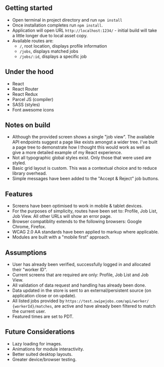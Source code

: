 ## Getting started
* Open terminal in project directory and run ```npm install```
* Once installation completes run ```npm install```.
* Application will open URL ```http://localhost:1234/``` - initial build will take a little longer due to local asset copy.
* Available routes are:
    * ```/```, root location, displays profile information
    * ```/jobs```, displays matched jobs
    * ```/jobs/:id```, displays a specific job

## Under the hood
* React
* React Router
* React Redux
* Parcel JS (compiler)
* SASS (styles)
* Font awesome icons

## Notes on build
* Although the provided screen shows a single "job view". The available API endpoints suggest a page like exists amongst a wider tree. I've built a page tree to demonstrate how I thought this would work as well as give a more detailed example of my React experience.
* Not all typographic global styles exist. Only those that were used are styled.
* Basic grid layout is custom. This was a contextual choice and to reduce library overhead. 
* Simple messages have been added to the "Accept & Reject" job buttons.

## Features
* Screens have been optimised to work in mobile & tablet devices.
* For the purposes of simplicity, routes have been set to: Profile, Job List, Job View. All other URLs will show an error page.
* Browser compatiblity extends to the following browsers: Google Chrome, Firefox.
* WCAG 2.0 AA standards have been applied to markup where applicable.
* Modules are built with a "mobile first" approach.

## Assumptions
* User has already been verified, successfully logged in and allocated their "worker ID".
* Current screens that are required are only: Profile, Job List and Job View.
* All validation of data request and handling has already been done.
* Data updated in the store is sent to an external/persistent source (on application close or on update).
* All listed jobs provided by ```https://test.swipejobs.com/api/worker/​{workerId}​/matches```, are active and have already been filtered to match the current user.
* Featured times are set to PDT.

## Future Considerations
* Lazy loading for images.
* Animations for module interactivity.
* Better suited desktop layouts.
* Greater device/browser testing.
